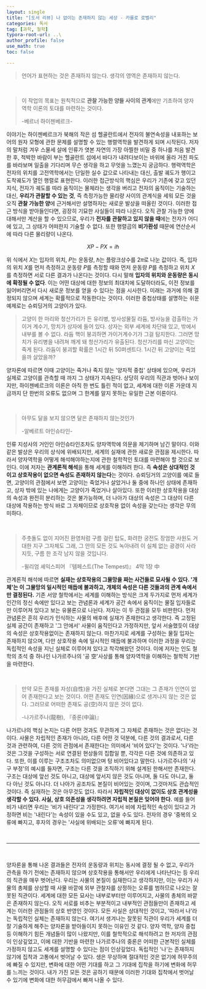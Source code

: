 ```yaml
---
layout: single
title: "[도서 리뷰] 나 없이는 존재하지 않는 세상 - 카를로 로벨리"
categories: 독서
tag: [과학, 철학]
typora-root-url: ..\
author_profile: false
use_math: true
toc: false

---
```




> 언어가 표현하는 것은 존재하지 않는다. 생각의 영역은 존재하지 않는다.



&nbsp;



> 이 작업의 목표는 원칙적으로 **관찰 가능한 양들 사이의 관계**에만 기초하여 양자 역학 이론의 토대를 마련하는 것이다. 
>
> -베르너 하이젠베르크-

 이야기는 하이젠베르크가 북해의 작은 섬 헬골란트에서 전자의 불연속성을 내포하는 보어의 원자 모형에 관한 문제를 설명할 수 있는 행렬역학을 발견하게 되며 시작된다. 저자의 말처럼 겨우 스물세 살에 인류가 엿본 자연의 가장 아찔한 비밀 중 하나를 처음 발견한 후, 척박한 바람이 부는 헬골란트 섬에서 바다가 내려다보이는 바위에 올라 거친 파도를 바라보며 일출을 기다리며 무슨 생각을 하고 무엇을 느꼈는지 궁금하다. 행력역학은 전자의 위치를 고전역학에서는 단일한 실수 값으로 나타내는 대신, 출발 궤도가 행이고 도착궤도가 열인 행렬로 표현한다. 이러한 접근방식의 핵심은 우리가 기존에 갖고 있던 지식, 전자가 궤도를 따라 움직이는 물체라는 생각을 버리고 전자의 움직이는 기술하는 대신, **우리가 관찰할 수 있는 것**, 즉 측정가능한 물리량 사이의 관계식을 세워 모든 것을 오직 **관찰 가능한 양**에 근거해서만 설명하자는 새로운 발상을 떠올린 것이다. 이러한 접근 방식을 받아들인다면, 굉장히 기묘한 사실들이 따라 나온다. 오직 관찰 가능한 양에 대해서만 계산을 할 수 있으므로, 우리가 **전자를 관찰하고 있지 않을 때**에는 전자가 어디에 있고, 그 상태가 어떠한지 기술할 수 없다. 또한 행렬곱의 **비가환성** 때문에 연산순서에 따라 다른 물리량이 나온다.


$$
XP - PX = i\hbar
$$


위 식에서 $X$는 입자의 위치, $P$는 운동량, $\hbar$는 플랑크상수를 $2\pi$로 나눈 값이다. 즉, 입자의 위치 $X$를 먼저 측정하고 운동량 $P$를 측정할 때와 먼저 운동량 $P$를 측정하고 위치 $X$를 측정하면 서로 다른 결과가 나온다는 것이다. 다시 말해 **입자의 위치와 운동량은 동시에 확정될 수 없다**. 이는 어떤 대상에 대한 정보의 최대치에 도달하더라도, 이전 정보를 잃어버리면서 다시 새로운 정보를 얻을 수 있다는 점을 시사한다. 미래는 과거에 의해 결정되지 않으며 세계는 확률적으로 작동한다는 것이다. 이러한 중첩상태를 설명하는 쉬운 예제로는 슈뢰딩거의 고양이가 있다.



>고양이 한 마리와 청산가리가 든 유리병, 방사성물질 라듐, 방사능을 검출하는 가이거 계수기, 망치가 상자에 들어 있다. 상자는 외부 세계에 차단돼 있고, 밖에서 내부를 볼 수 없다. 라듐 핵이 붕괴하면 가이거계수기가 그걸 탐지한다. 그러면 망치가 유리병을 내려쳐 깨게 돼 청산가리가 유출된다. 청산가리를 마신 고양이는 죽게 된다. 라듐이 붕괴할 확률은 1시간 뒤 50퍼센트다. 1시간 뒤 고양이는 죽었을까 살았을까?

 

양자론에 따르면 이때 고양이는 죽거나 죽지 않는 '양자적 중첩' 상태에 있으며, 우리가 실제로 고양이를 관측할 때 까지 그 상태가 지속된다.  상당히 우리의 직관과 벗어나 보이지만, 하이젠베르크의 이론은 아직 한 번도 틀린 적이 없고, 세계에 대한 이론 가운데 지금까지 단 한번의 오류도 없으며 그 한계를 알지 못하는 유일한 근본 이론이다.



&nbsp;



> 아무도 달을 보지 않으면 달은 존재하지 않는것인가
>
> -알베르트 아인슈타인-

 인류 지성사의 거인인 아인슈타인조차도 양자역학에 의문을 제기하며 남긴 말이다. 이와 같은 발상은 우리의 상식에 위배되지만,  세계의 실재에 관한 새로운 관점을 제시한다. 따라서 양자역학을 어떻게 해석해야하는지에 관한 철학적인 토대를 마련해야 할 것으로 보인다. 이에 저자는 **관계론적 해석**을 통해 세계를 이해하려 한다. 즉 **속성은 상대적인 것이고 상호작용이 없으면 속성도 존재하지 않는다**는 것이다. 슈뢰딩거의 고양이를 예로 들면,  고양이의 관점에서 보면 고양이는 죽었거나 살았거나 둘 중에 하나인 상태에 존재하고, 상자 밖에 있는 나에게는 고양이가 죽었거나 살아있다. 또한 이러한 상호작용을 대상의 속성과 완전히 분리하는 것은 불가능하며, 더 나아가 대상의 속성은 그 대상이 다른 대상에 작용하는 방식 바로 그 자체이므로 상호작용 없이 속성을 갖는다는 생각은 무의미하다.



&nbsp;



> 주춧돌도 없이 지어진 환영처럼 구름 걸린 탑도, 화려한 궁전도 장엄한 사원도 거대한 지구 그자체도 그래, 그 안의 모든 것도 녹아내려 이 실체 없는 광경이 사라지듯, 구름 한 조각 남지 않을 것입니다.
>
> -윌리엄 셰익스피어 『템페스트(The Tempest)』 4막 1장 中

관계론적 해석에 따르면 **실재는 상호작용의 그물망을 짜는 사건들로 묘사될 수 있다. '개체'는 이 그물망의 일시적인 매듭에 불과하고, 개체의 속성은 다른 것들과의 관계 속에서만 결정된다.** 기존 서양 철학에서는 세계를 이해하는 방식은 크게 두가지로 먼저 세계가 인간의 정신 속에만 있다고 보는 관념론과 세계가 공간 속에서 움직이는 물질 입자들로만 이루어져 있다고 보는 유물론으로 나뉜다. 저자는 이 두 관점을 모두 비판한다. 먼저 관념론은 흔히 우리가 인식하는 사물의 배후에 실재가 존재한다고 생각한다. 즉 고정된 실제 공간이 존재하고 '그 안에서' 사물이 움직인다고 가정하지만, 앞서 서술했듯이 대상의 속성은 상호작용없이는 존재하지 않는다. 마찬가지로 세계를 구성하는 물질 입자는 존재하지 않으며, 다만 상호작용 속에 일시적인 매듭에 불과하며 이러한 과정을 우리는 독립적인 속성을 지닌 실체로 이루어져 있다고 착각해왔던 것이다. 이에 저자는 인도 철학의 초석 중 하나인 나가르주나의 '공 空'사상를 통해 양자역학을 이해하는  철학적 기반을 마련한다.



&nbsp;



> 만약 모든 존재를 자성(自性)을 가진 실체로 본다면 그대는 그 존재가 인연이 없어 존재한다고 보는 것이다. 어떤 존재도 인연(因緣)으로 생겨나지 않는 것은 없다. 그러므로 어떠한 존재도 공(空)하지 않은 것이 없다.
>
> -나가르주나(龍樹), 『중론(中論)』 

나가르나의 핵심 논지는 다른 어떤 것과도 무관하게 그 자체로 존재하는 것은 없다는 것이다. 사물은 자립적인 존재가 아니라, 다른 어떤 것 덕분에, 다른 것의 결과로서, 다른 것과 관련하여, 다른 것의 관점에서 존재한다는 의미에서 '비어 있다'는 것이다. '나'라는 것은 그것을 구성하는 서로 연결된 현상들의 집합일 뿐, 각각은 다른 것에 의존하고 있다. 또한, 이를 이루는 구조조차도 의미없으며 텅 비어있다고 말한다. 나가르주나의 '사구 부정'의 예시를 들자면,  구조는 다른 것을 조직하기 위해 설계된 한해서만 존재한다. 구조는 대상에 앞선 것도 아니고, 대상에 앞서지 않은 것도 아니며, 둘 다도 아니고, 둘 다 아닌 것도 아니다. 더 나아가 공조차도 본질이 비어있는 것이며, 그것마저도 관습적인 것이다. 즉 실재하는 것은 아무것도 없다. 따라서 **자립적인 대상이 없이도 상호 관계성을 생각할 수 있다. 사실, 상호 의존성을 생각하려면 자립적 본질은 잊어야 한다.** 예를 들어 비가 내리면 우리는 '비가 내린다'고 가정한다. 여기서 비에 자립적인 속성이 있다고 가정하면 비는 '내린다'는 속성이 있을 수도 있고, 없을 수도 있다. 전자의 경우 '중복의 오류에 빠지고, 후자의 경우는 '사실에 위배되는 오류'에 빠지게 된다. 



&nbsp;

---

&nbsp;



양자론을 통해 나온 결과들은 전자의 운동량과 위치는 동시에 결정 될 수 없고, 우리가 관측을 하기 전에는 존재하지 않으며 상호작용을 통해서만 우리에게 나타난다는 등 우리의 직관을 매우 벗어난다. 우리는 사물의 본질이 실재한다고 생각하지만, 이는 우리가 사물의 총체를 상상할 때 사물 바깥에 외부 관찰자를 상정하는 오류를 범하므로 나오는 잘못된 직관이다. 세계에 대한 모든 묘사는 내부로부터만 이루어지고, 사물의 총체의 바깥은 존재하지 않는다. 오직 서로를 비추는 부분적이고 내부적인 관점들만이 존재하고 세계는 이러한 관점들의 상호 반영인 것이다.  모든 사실은 상대적인 것이고, '따라서 나'라는 독립적인 실체는 존재하지 않는다. 여기서 생겨나는 잘못된 직관이 우리가 세계를 더 잘 기술하게 해주는 양자론을 받아들이지 못하는 이유인 것 같다. 양자 역학, 양자 중첩등 이해하기 힘든 개념들이 많이 나왔지만, 이를 철학적으로 해석하려고 한 저자의 관점이 인상깊었고, 이에 대한 기반을 마련한 나가르주나의 중론은 어떠한 근본적인 실체를 가정하지 않고도 세계를 설명할 수 있다는 점이 인상깊었다. 독립적인 '나'는 존재하지 않기에 집착과 고통에서 벗어날 수 있다. 생은 무상하며 절대적인 것은 없기에 허무주의에 빠질 수 있지만, 변화에 대한 어떤 기대를 하고 그 기대에 집착을 하기에 변화에 허무를 느끼는 것이다. 내가 가진 모든 것은 공하기 때문에 이러한 기대와 집착에서 벗어날 수 있기에 변화에 대한 허무감에서 빠져 나올 수 있다.